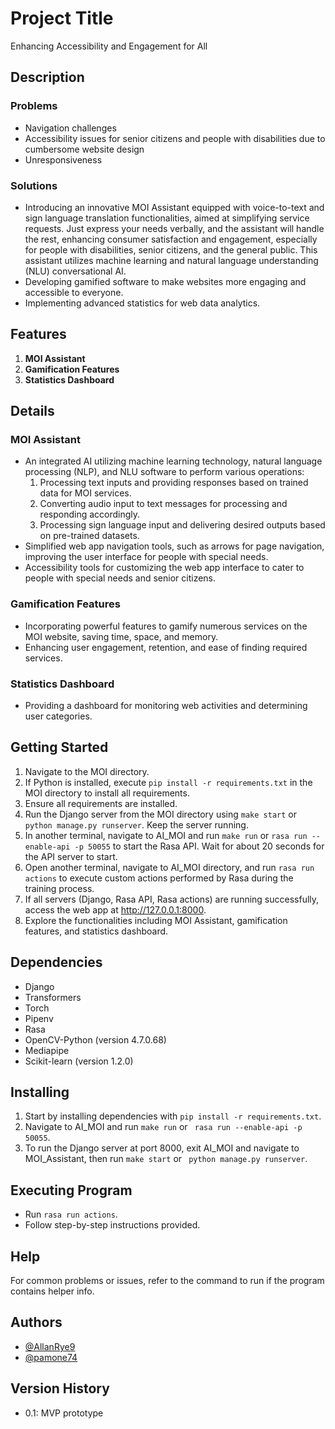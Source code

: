 # Project Title
Enhancing Accessibility and Engagement for All

## Description
### Problems
- Navigation challenges
- Accessibility issues for senior citizens and people with disabilities due to cumbersome website design
- Unresponsiveness

### Solutions
- Introducing an innovative MOI Assistant equipped with voice-to-text and sign language translation functionalities, aimed at simplifying service requests. Just express your needs verbally, and the assistant will handle the rest, enhancing consumer satisfaction and engagement, especially for people with disabilities, senior citizens, and the general public. This assistant utilizes machine learning and natural language understanding (NLU) conversational AI.
- Developing gamified software to make websites more engaging and accessible to everyone.
- Implementing advanced statistics for web data analytics.

## Features
1. **MOI Assistant**
2. **Gamification Features**
3. **Statistics Dashboard**

## Details

### MOI Assistant
- An integrated AI utilizing machine learning technology, natural language processing (NLP), and NLU software to perform various operations:
    1. Processing text inputs and providing responses based on trained data for MOI services.
    2. Converting audio input to text messages for processing and responding accordingly.
    3. Processing sign language input and delivering desired outputs based on pre-trained datasets.
- Simplified web app navigation tools, such as arrows for page navigation, improving the user interface for people with special needs.
- Accessibility tools for customizing the web app interface to cater to people with special needs and senior citizens.

### Gamification Features
- Incorporating powerful features to gamify numerous services on the MOI website, saving time, space, and memory.
- Enhancing user engagement, retention, and ease of finding required services.

### Statistics Dashboard
- Providing a dashboard for monitoring web activities and determining user categories.

## Getting Started
1. Navigate to the MOI directory.
2. If Python is installed, execute `pip install -r requirements.txt` in the MOI directory to install all requirements.
3. Ensure all requirements are installed.
4. Run the Django server from the MOI directory using `make start` or `python manage.py runserver`. Keep the server running.
5. In another terminal, navigate to AI_MOI and run `make run` or `rasa run --enable-api -p 50055` to start the Rasa API. Wait for about 20 seconds for the API server to start.
6. Open another terminal, navigate to AI_MOI directory, and run `rasa run actions` to execute custom actions performed by Rasa during the training process.
7. If all servers (Django, Rasa API, Rasa actions) are running successfully, access the web app at http://127.0.0.1:8000.
8. Explore the functionalities including MOI Assistant, gamification features, and statistics dashboard.

## Dependencies
- Django
- Transformers
- Torch
- Pipenv
- Rasa
- OpenCV-Python (version 4.7.0.68)
- Mediapipe
- Scikit-learn (version 1.2.0)

## Installing
1. Start by installing dependencies with `pip install -r requirements.txt`.
2. Navigate to AI_MOI and run `make run` or ` rasa run --enable-api -p 50055`.
3. To run the Django server at port 8000, exit AI_MOI and navigate to MOI_Assistant, then run `make start` or ` python manage.py runserver`.

## Executing Program
- Run `rasa run actions`.
- Follow step-by-step instructions provided.

## Help
For common problems or issues, refer to the command to run if the program contains helper info.

## Authors
- [@AllanRye9](https://github.com/AllanRye9)
- [@pamone74](https://github.com/pamone74)

## Version History
- 0.1: MVP prototype